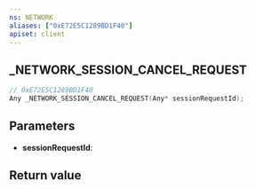 ```yaml
---
ns: NETWORK
aliases: ["0xE72E5C1289BD1F40"]
apiset: client
---
```

## _NETWORK_SESSION_CANCEL_REQUEST

```c
// 0xE72E5C1289BD1F40
Any _NETWORK_SESSION_CANCEL_REQUEST(Any* sessionRequestId);
```


## Parameters
* **sessionRequestId**:

## Return value

